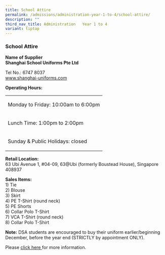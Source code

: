 ```yaml
---
title: School Attire
permalink: /admissions/administration-year-1-to-4/school-attire/
description: ""
third_nav_title: Administration   Year 1 to 4
variant: tiptap
---
```

<h3>School Attire</h3>
<p><strong>Name of Supplier</strong> 
<br><strong> Shanghai School Uniforms Pte Ltd</strong>
<br>
</p>
<p>Tel No.: 6747 8037
<br><a href="http://www.shanghai-uniforms.com/" rel="noopener noreferrer nofollow" target="_blank">www.shanghai-uniforms.com</a>
</p>
<p><strong>Operating Hours:</strong>
</p>
<table style="minWidth: 25px">
<colgroup>
<col>
</colgroup>
<tbody>
<tr>
<td rowspan="1" colspan="1">
<p>Monday to Friday: 10:00am to 6:00pm</p>
</td>
</tr>
<tr>
<td rowspan="1" colspan="1">
<p>Lunch Time: 1:00pm to 2:00pm</p>
</td>
</tr>
<tr>
<td rowspan="1" colspan="1">
<p>Sunday &amp; Public Holidays: closed</p>
</td>
</tr>
</tbody>
</table>
<p></p>
<p><strong>Retail Location:</strong>
<br>63 Ubi Avenue 1, #04-09, 63@Ubi (formerly Boustead House), Singapore 408937&nbsp;</p>
<p><strong>Sales Items:</strong>
<br>1) Tie
<br>2) Blouse
<br>3) Skirt
<br>4) PE T-Shirt (round neck)
<br>5) PE Shorts
<br>6) Collar Polo T-Shirt
<br>7) VCA T-Shirt (round neck)
<br>8) Collar Polo T-Shirt</p>
<p><strong>Note:</strong>&nbsp;DSA students are encouraged to buy their uniform
earlier/beginning December, before the year end&nbsp;(STRICTLY by appointment
ONLY).</p>
<p>Please <a href="/files/2024_Attire_Letter_CGSS_10Oct24.pdf" rel="noopener nofollow" target="_blank">click here </a>for
more information.</p>
